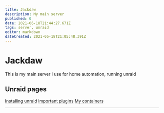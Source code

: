 ```yaml
---
title: Jackdaw
description: My main server
published: 0
date: 2021-06-18T21:44:27.671Z
tags: server, unraid
editor: markdown
dateCreated: 2021-06-18T21:05:48.391Z
---
```


# Jackdaw 
This is my main server I use for home automation, running unraid

## Unraid pages 

[Installing unraid](unraid_install) 
[Important plugins](unraid_plugins) 
[My containers](unraid_docker)

---
